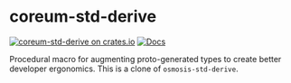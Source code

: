 # coreum-std-derive

[![coreum-std-derive on crates.io](https://img.shields.io/crates/v/coreum-std-derive.svg)](https://crates.io/crates/coreum-std-derive) [![Docs](https://docs.rs/coreum-std-derive/badge.svg)](https://docs.rs/coreum-std-derive)

Procedural macro for augmenting proto-generated types to create better developer ergonomics. This is a clone of `osmosis-std-derive`.
